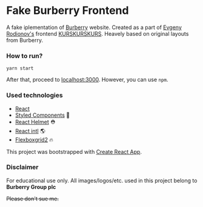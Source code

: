 # Fake Burberry Frontend
A fake iplementation of [Burberry](https://burberry.com/) website. Created as a part of [Evgeny Rodionov's](https://github.com/evgenyrodionov) frontend [KURSKURSKURS](https://kurskurskurs.erodionov.ru/). Heavely based on original layouts from Burberry.
### How to run?
```yarn start```

After that, proceed to [localhost:3000](http://localhost:3000). However, you can use ```npm```.

### Used technologies
- [React](https://github.com/facebook/react)
- [Styled Components](https://github.com/styled-components/styled-components) 💅
- [React Helmet](https://github.com/nfl/react-helmet) ⛑ 
- [React intl](https://github.com/yahoo/react-intl) 🌎
- [Flexboxgrid2](https://github.com/evgenyrodionov/flexboxgrid2) 🔥

This project was bootstrapped with [Create React App](https://github.com/facebookincubator/create-react-app).

### Disclaimer
For educational use only. All images/logos/etc. used in this project belong to **Burberry Group plc**

~~Please don't sue me.~~